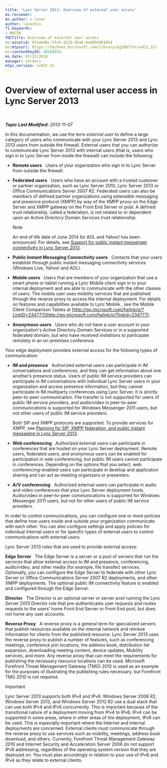 ```yaml
---
title: 'Lync Server 2013: Overview of external user access'
ms.reviewer: 
ms.author: v-lanac
author: lanachin
f1.keywords:
- NOCSH
TOCTitle: Overview of external user access
ms:assetid: 97aded6c-5fa3-4225-95a6-9ad094d61654
ms:mtpsurl: https://technet.microsoft.com/library/Gg398775(v=OCS.15)
ms:contentKeyID: 48184934
ms.date: 07/23/2014
manager: serdars
mtps_version: v=OCS.15
---
```


<div data-xmlns="http://www.w3.org/1999/xhtml">

<div class="topic" data-xmlns="http://www.w3.org/1999/xhtml" data-msxsl="urn:schemas-microsoft-com:xslt" data-cs="http://msdn.microsoft.com/">

<div data-asp="http://msdn2.microsoft.com/asp">

# Overview of external user access in Lync Server 2013

</div>

<div id="mainSection">

<div id="mainBody">

<span> </span>

_**Topic Last Modified:** 2013-11-07_

In this documentation, we use the term *external user* to define a large category of users who communicate with your Lync Server 2013 and Lync 2013 users from outside the firewall. External users that you can authorize to communicate Lync Server 2013 with internal users (that is, users who sign in to Lync Server from inside the firewall) can include the following:

  - **Remote users**   Users of your organization who sign in to Lync Server from outside the firewall.

  - **Federated users**   Users who have an account with a trusted customer or partner organization, such as Lync Server 2010, Lync Server 2013 or Office Communications Server 2007 R2. Federated users can also be members of defined partner organizations using extensible messaging and presence protocol (XMPP) by way of the XMPP proxy on the Edge Server and XMPP gateway on the Front End Server or pool. A defined trust relationship, called a federation, is not related to or dependent upon an Active Directory Domain Services trust relationship.
    
    <div>
    

    > [!NOTE]  
    > An end of life date of June 2014 for AOL and Yahoo! has been announced. For details, see <A href="lync-server-2013-support-for-public-instant-messenger-connectivity.md">Support for public instant messenger connectivity in Lync Server 2013</A>.

    
    </div>

  - **Public Instant Messaging Connectivity users**   Contacts that your users establish through public instant messaging connectivity services (Windows Live, Yahoo\! and AOL).

  - **Mobile users**   Users that are members of your organization that use a smart phone or tablet running a Lync Mobile client sign in to your internal deployment and are able to communicate with the other classes of users. The mobile user uses mobility services that are published through the reverse proxy to access the internal deployment. For details on features and capabilities available to Lync Mobile , see the Mobile Client Comparison Tables at [http://go.microsoft.com/fwlink/p/?LinkID=234777](http://go.microsoft.com/fwlink/p/?linkid=234777).

  - **Anonymous users**   Users who do not have a user account in your organization's Active Directory Domain Services or in a supported federated domain, but who have received invitations to participate remotely in an on-premises conference.

Your edge deployment provides external access for the following types of communication:

  - **IM and presence**   Authorized external users can participate in IM conversations and conferences, and they can get information about one another’s presence status. Users of public IM service providers can participate in IM conversations with individual Lync Server users in your organization and access presence information, but they cannot participate in IM multiparty conferences using Lync Server. It is strictly peer-to-peer communication. File transfer is not supported for users of public IM service providers, and audio/video in peer-to-peer communications is supported for Windows Messenger 2011 users, but not other users of public IM service providers.
    
    Both SIP and XMPP protocols are supported. To provide services for XMPP, see [Planning for SIP, XMPP federation, and public instant messaging in Lync Server 2013](lync-server-2013-planning-for-sip-xmpp-federation-and-public-instant-messaging.md).

  - **Web conferencing**   Authorized external users can participate in conferences that are hosted on your Lync Server deployment. Remote users, federated users, and anonymous users can be enabled for participation in web conferencing, but public IM users cannot participate in conferences. Depending on the options that you select, web conferencing-enabled users can participate in desktop and application sharing and can act as meeting organizers or presenters.

  - **A/V conferencing**   Authorized external users can participate in audio and video conferences that your Lync Server deployment hosts. Audio/video in peer-to-peer communications is supported for Windows Messenger 2011 users, but not for other users of public IM service providers.

In order to control communications, you can configure one or more policies that define how users inside and outside your organization communicate with each other. You can also configure settings and apply policies for individual internal users or for specific types of external users to control communications with external users.

Lync Server 2013 roles that are used to provide external access:

**Edge Server**   The Edge Server is a server or a pool of servers that run the services that allow external access to IM and presence, conferencing, audio/video, and other media (for example, file transfer) services. Optionally, you can configure the Edge Server to federate with other Lync Server or Office Communications Server 2007 R2 deployments, and other XMPP deployments. The optional public IM connectivity feature is enabled and configured through the Edge Server.

**Director**   The Director is an optional server or server pool running the Lync Server 2013 Director role that pre-authenticates user requests and routes requests to the users’ home Front End Server or Front End pool, but does not home any user accounts.

**Reverse Proxy**   A reverse proxy is a general term for specialized servers that publish resources available on the internal network and retrieve information for clients from the published resource. Lync Server 2013 uses the reverse proxy to publish a number of features, such as conferencing meetings, conference join locations, the address book, distribution list expansion, downloading meeting content, device updates, Mobility services, and more. Any reverse proxy that can meet the requirements for publishing the necessary resource locations can be used. Microsoft Forefront Threat Management Gateway (TMG) 2010 is used as an example for the purposes of illustrating the publishing rules necessary, but Forefront TMG 2010 is not required.

<div>


> [!IMPORTANT]  
> Lync Server 2013 supports both IPv4 and IPv6. Windows Server&nbsp;2008&nbsp;R2, Windows Server 2012, and Windows Server 2012 R2 use a dual stack that can use both IPv4 and IPv6 concurrently. This is important because of the transitional nature of a deployment moving from IPv4 to IPv6. IPv4 can be supported in some areas, where in other areas of the deployment, IPv6 can be used. This is especially important where the Internet and internal deployments are concerned. External clients must communicate through the reverse proxy to use services such as mobility, meetings, address book download, and others. Currently, Forefront Threat Management Gateway 2010 and Internet Security and Acceleration Server 2006 do not support IPv6 addressing, regardless of the operating system version that they are deployed on. You must plan accordingly in relation to your use of IPv6 and IPv4 as they relate to external clients.



</div>

</div>

<span> </span>

</div>

</div>

</div>

